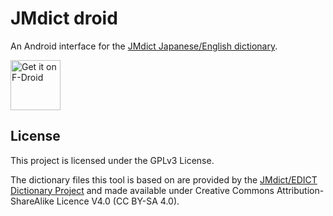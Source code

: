 # JMdict droid

An Android interface for the [JMdict Japanese/English dictionary](https://www.edrdg.org/wiki/index.php/JMdict-EDICT_Dictionary_Project).

[<img src="https://fdroid.gitlab.io/artwork/badge/get-it-on.png"
     alt="Get it on F-Droid"
     height="80">](https://f-droid.org/packages/fr.ryder.benoit.jmdictdroid/)

## License

This project is licensed under the GPLv3 License.

The dictionary files this tool is based on are provided by the [JMdict/EDICT Dictionary Project](https://www.edrdg.org/wiki/index.php/JMdict-EDICT_Dictionary_Project) and made available under Creative Commons Attribution-ShareAlike Licence V4.0 (CC BY-SA 4.0).
